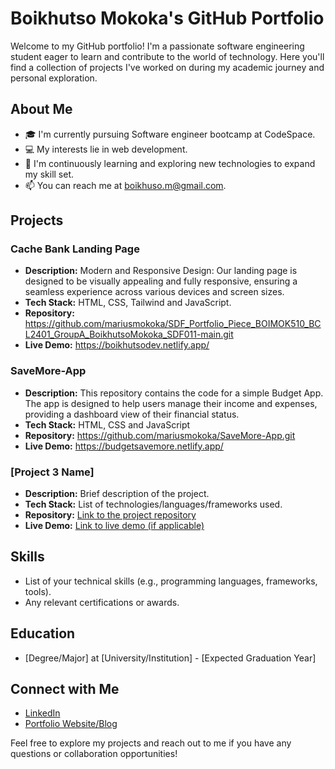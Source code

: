 # Boikhutso Mokoka's GitHub Portfolio

Welcome to my GitHub portfolio! I'm a passionate software engineering student eager to learn and contribute to the world of technology. Here you'll find a collection of projects I've worked on during my academic journey and personal exploration.

## About Me

- 🎓 I'm currently pursuing Software engineer bootcamp at CodeSpace.
- 💻 My interests lie in web development.
- 🌱 I'm continuously learning and exploring new technologies to expand my skill set.
- 📫 You can reach me at boikhuso.m@gmail.com.

## Projects

### Cache Bank Landing Page

- **Description:** Modern and Responsive Design: Our landing page is designed to be visually appealing and fully responsive, ensuring a seamless experience across various devices and screen sizes.
- **Tech Stack:** HTML, CSS, Tailwind and JavaScript.
- **Repository:** https://github.com/mariusmokoka/SDF_Portfolio_Piece_BOIMOK510_BCL2401_GroupA_BoikhutsoMokoka_SDF011-main.git
- **Live Demo:** https://boikhutsodev.netlify.app/

### SaveMore-App

- **Description:** This repository contains the code for a simple Budget App. The app is designed to help users manage their income and expenses, providing a dashboard view of their financial status.
- **Tech Stack:** HTML, CSS and JavaScript
- **Repository:** https://github.com/mariusmokoka/SaveMore-App.git
- **Live Demo:** https://budgetsavemore.netlify.app/

### [Project 3 Name]

- **Description:** Brief description of the project.
- **Tech Stack:** List of technologies/languages/frameworks used.
- **Repository:** [Link to the project repository](https://github.com/yourusername/project3)
- **Live Demo:** [Link to live demo (if applicable)](https://yourprojectdemo.com)

## Skills

- List of your technical skills (e.g., programming languages, frameworks, tools).
- Any relevant certifications or awards.

## Education

- [Degree/Major] at [University/Institution] - [Expected Graduation Year]

## Connect with Me

- [LinkedIn](https://www.linkedin.com/in/boikhutso-mokoka-38403a116/)
- [Portfolio Website/Blog](https://yourwebsite.com)

Feel free to explore my projects and reach out to me if you have any questions or collaboration opportunities!
